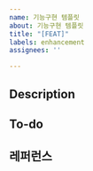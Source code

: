 ```yaml
---
name: 기능구현 템플릿
about: 기능구현 템플릿
title: "[FEAT]"
labels: enhancement
assignees: ''

---
```


## Description

## To-do

## 레퍼런스

